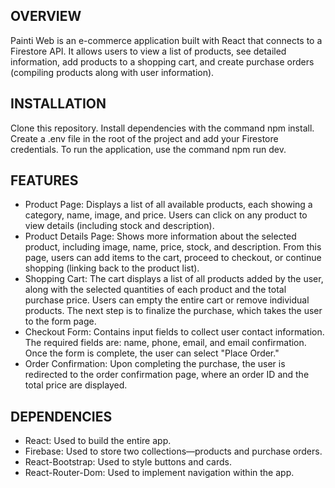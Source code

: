 ## <b>OVERVIEW</b>
Painti Web is an e-commerce application built with React that connects to a Firestore API. It allows users to view a list of products, see detailed information, add products to a shopping cart, and create purchase orders (compiling products along with user information).

## <b>INSTALLATION</b>
Clone this repository.
Install dependencies with the command npm install.
Create a .env file in the root of the project and add your Firestore credentials.
To run the application, use the command npm run dev.

## <b>FEATURES</b>

-   Product Page: Displays a list of all available products, each showing a category, name, image, and price. Users can click on any product to view details (including stock and description).
-   Product Details Page: Shows more information about the selected product, including image, name, price, stock, and description. From this page, users can add items to the cart, proceed to checkout, or continue shopping (linking back to the product list).
-   Shopping Cart: The cart displays a list of all products added by the user, along with the selected quantities of each product and the total purchase price. Users can empty the entire cart or remove individual products. The next step is to finalize the purchase, which takes the user to the form page.
-   Checkout Form: Contains input fields to collect user contact information. The required fields are: name, phone, email, and email confirmation. Once the form is complete, the user can select "Place Order."
-   Order Confirmation: Upon completing the purchase, the user is redirected to the order confirmation page, where an order ID and the total price are displayed.

## <b>DEPENDENCIES</b>

-   React: Used to build the entire app.
-   Firebase: Used to store two collections—products and purchase orders.
-   React-Bootstrap: Used to style buttons and cards.
-   React-Router-Dom: Used to implement navigation within the app.
